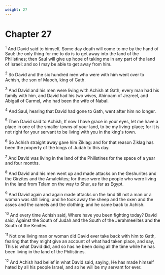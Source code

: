 ```yaml
---
weight: 27
---
```


# Chapter 27

<sup>1</sup> And David said to himself, Some day death will come to me by the hand of Saul: the only thing for me to do is to get away into the land of the Philistines; then Saul will give up hope of taking me in any part of the land of Israel: and so I may be able to get away from him. 

<sup>2</sup> So David and the six hundred men who were with him went over to Achish, the son of Maoch, king of Gath. 

<sup>3</sup> And David and his men were living with Achish at Gath; every man had his family with him, and David had his two wives, Ahinoam of Jezreel, and Abigail of Carmel, who had been the wife of Nabal. 

<sup>4</sup> And Saul, hearing that David had gone to Gath, went after him no longer. 

<sup>5</sup> Then David said to Achish, If now I have grace in your eyes, let me have a place in one of the smaller towns of your land, to be my living-place; for it is not right for your servant to be living with you in the king's town. 

<sup>6</sup> So Achish straight away gave him Ziklag: and for that reason Ziklag has been the property of the kings of Judah to this day. 

<sup>7</sup> And David was living in the land of the Philistines for the space of a year and four months. 

<sup>8</sup> And David and his men went up and made attacks on the Geshurites and the Girzites and the Amalekites; for these were the people who were living in the land from Telam on the way to Shur, as far as Egypt. 

<sup>9</sup> And David again and again made attacks on the land till not a man or a woman was still living; and he took away the sheep and the oxen and the asses and the camels and the clothing; and he came back to Achish. 

<sup>10</sup> And every time Achish said, Where have you been fighting today? David said, Against the South of Judah and the South of the Jerahmeelites and the South of the Kenites. 

<sup>11</sup> Not one living man or woman did David ever take back with him to Gath, fearing that they might give an account of what had taken place, and say, This is what David did, and so has he been doing all the time while he has been living in the land of the Philistines. 

<sup>12</sup> And Achish had belief in what David said, saying, He has made himself hated by all his people Israel, and so he will be my servant for ever. 


